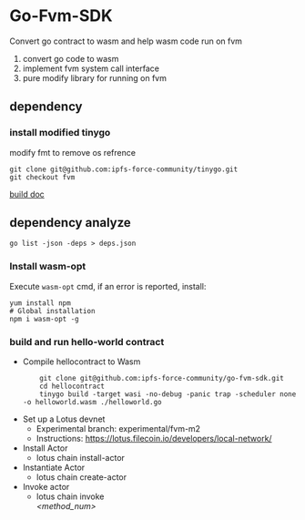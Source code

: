 # Go-Fvm-SDK

Convert go contract to wasm and help wasm code run on fvm

1. convert go code to wasm
2. implement fvm system call interface
3. pure modify library for running on fvm

## dependency

### install modified tinygo

modify fmt to remove os refrence

```
git clone git@github.com:ipfs-force-community/tinygo.git
git checkout fvm
```

[build doc](https://tinygo.org/docs/guides/build/)

## dependency analyze

```
go list -json -deps > deps.json 
```

### Install wasm-opt
Execute `wasm-opt` cmd, if an error is reported, install:
```
yum install npm
# Global installation
npm i wasm-opt -g
```


### build and run hello-world contract
* Compile hellocontract to Wasm
    ```
        git clone git@github.com:ipfs-force-community/go-fvm-sdk.git
        cd hellocontract
        tinygo build -target wasi -no-debug -panic trap -scheduler none -o helloworld.wasm ./helloworld.go
    ```
* Set up a Lotus devnet
  * Experimental branch: experimental/fvm-m2
  * Instructions: https://lotus.filecoin.io/developers/local-network/
* Install Actor
  * lotus chain install-actor <path-to-wasm-bytecode>
* Instantiate Actor
  * lotus chain create-actor <code-cid> <encoded-params>
* Invoke actor
  * lotus chain invoke <address> <method_num>
